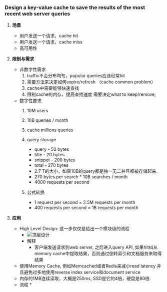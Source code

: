 ### Design a key-value cache to save the results of the most recent web server queries

1. __场景__
	* 用户发送一个请求，cache hit
	* 用户发送一个请求，cache miss
	* 高可用性
  
2. __限制与需求__
	* 非数字性需求
		1. traffic不会分布均匀，popular queries应该经常hit
		2. 需要方法来决定如何expire/refresh （cache common problem）
		3. cache中需要能够快速查找
		4. 限制cache的内存，提高查找速度 需要决定what to keep/remove, 
	* 数字性要求
		1. 10M users
		2. 10B queries / month
		3. cache millions queries
		4. query storage
			* query - 50 bytes
			* title - 20 bytes
			* snippet - 200 bytes
			* total - 270 bytes
			* 2.7 T的大小，如果10B的query都是独一无二并且都被存储起来.
			* 270 bytes per search * 10B searches / month
			* 4000 requests per second
			
		5. 公式转换
			* 1 request per second = 2.5M requests per month
			* 400 requests per second = 1B requests per month
			
3. __应用__
	* High Level Design: 这一步仅仅是给出一个模块级的流程
		* ![顶层设计](https://camo.githubusercontent.com/57223dafbceaf008d0fcec518ff40932f504b985/687474703a2f2f692e696d6775722e636f6d2f4b715a336453782e706e67)
		* 解释
			* 客户端发送请求到web server, 之后进入query API, 如果hit纠从memory cache中提取结果，否则通过倒转索引和文档服务来取得结果
	* 使用Memory Cache, 例如Memcached或者Redis来减小read latency 并且避免过多地使用reverse index service和document service
	* 内存的1MB连续读取，大概是250ms, SSD是它的4倍，硬盘是80倍.
	* 流程
			* 
		
	
	 
	
			
		

